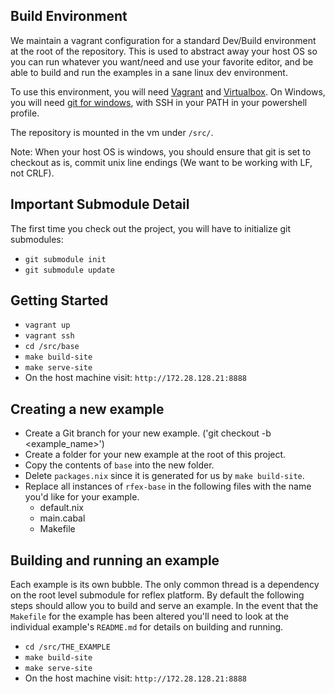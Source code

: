 ## Build Environment

We maintain a vagrant configuration for a standard Dev/Build environment at the root of the repository. This is used to abstract away your host OS so you can run whatever you want/need and use your favorite editor, and be able to build and run the examples in a sane linux dev environment.

To use this environment, you will need [Vagrant](https://www.vagrantup.com/) and [Virtualbox](https://www.virtualbox.org/wiki/Downloads).
On Windows, you will need [git for windows](https://git-scm.com/download/win), with SSH in your PATH in your powershell profile.

The repository is mounted in the vm under `/src/`.

Note: When your host OS is windows, you should ensure that git is set to checkout as is, commit unix line endings (We want to be working with LF, not CRLF).

## Important Submodule Detail

The first time you check out the project, you will have to initialize git submodules:
+ `git submodule init`
+ `git submodule update`

## Getting Started

+ `vagrant up`
+ `vagrant ssh`
+ `cd /src/base`
+ `make build-site`
+ `make serve-site`
+ On the host machine visit: `http://172.28.128.21:8888`

## Creating a new example

+ Create a Git branch for your new example. ('git checkout -b <example_name>')
+ Create a folder for your new example at the root of this project.
+ Copy the contents of `base` into the new folder.
+ Delete `packages.nix` since it is generated for us by `make build-site`.
+ Replace all instances of `rfex-base` in the following files with the name you'd like for your example.
  + default.nix
  + main.cabal
  + Makefile

## Building and running an example

Each example is its own bubble. The only common thread is a dependency on the root level submodule for reflex platform. By default the following steps should allow you to build and serve an example. In the event that the `Makefile` for the example has been altered you'll need to look at the individual example's `README.md` for details on building and running.

+ `cd /src/THE_EXAMPLE`
+ `make build-site`
+ `make serve-site`
+ On the host machine visit: `http://172.28.128.21:8888`
